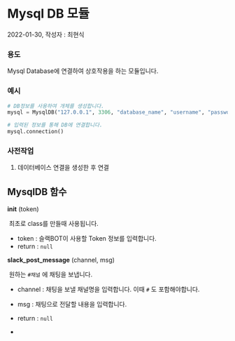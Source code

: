 # Mysql DB 모듈

2022-01-30, 작성자 : 최현식



### 용도

Mysql Database에 연결하여 상호작용을 하는 모듈입니다.


### 예시

```python
# DB정보를 사용하여 개체를 생성합니다.
mysql = MysqlDB("127.0.0.1", 3306, "database_name", "username", "password")

# 입력된 정보를 통해 DB에 연결합니다.
mysql.connection()
```



### 사전작업

1. 데이터베이스 연결을 생성한 후 연결



## MysqlDB 함수

__init__ (token)

​	최초로 class를 만들때 사용됩니다.

- token : 슬랙BOT이 사용할 Token 정보를 입력합니다.
- return : `null`




__slack_post_message__ (channel, msg)

​	원하는 `#채널` 에 채팅을 보냅니다.

- channel : 채팅을 보낼 채널명을 입력합니다. 이때 `#` 도 포함해야합니다.
- msg : 채팅으로 전달할 내용을 입력합니다.

- return : `null`
- 